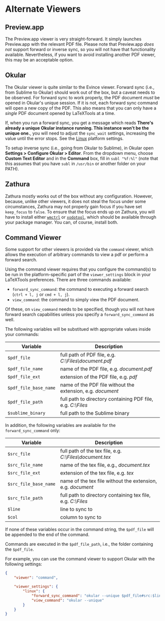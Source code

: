 # Alternate Viewers

## Preview.app

The Preview.app viewer is very straight-forward. It simply launches Preview.app with the relevant PDF file. Please note that Preview.app *does not* support forward or inverse sync, so you will not have that functionality available. Nevertheless, if you want to avoid installing another PDF viewer, this may be an acceptable option.

## Okular

The Okular viewer is quite similar to the Evince viewer. Forward sync (i.e., from Sublime to Okular) should work out of the box, but a caveat needs to be observed. For forward sync to work properly, the PDF document *must* be opened in Okular's unique session. If it is not, each forward sync command will open a new copy of the PDF. This also means that you can only have a *single* PDF document opened by LaTeXTools at a time.

If, when you run a forward sync, you get a message which reads **There's already a unique Okular instance running. This instance won't be the unique one.**, you will need to adjust the `sync_wait` settings, increasing the value until the error stops. See the [Linux](#linux2) platform settings.

To setup inverse sync (i.e., going from Okular to Sublime), in Okular open **Settings > Configure Okular > Editor**. From the dropdown menu, choose **Custom Text Editor** and in the **Command** box, fill in `subl "%f:%l"` (note that this assumes that you have `subl` in `/usr/bin` or another folder on your PATH).

## Zathura

Zathura mostly works out of the box without any configuration. However, because, unlike other viewers, it does not steal the focus under some circumstances, Zathura may not properly gain focus if you have set `keep_focus` to `false`. To ensure that the focus ends up on Zathura, you will have to install either [`wmctrl`](https://sites.google.com/site/tstyblo/wmctrl) or [`xodotool`](http://www.semicomplete.com/projects/xdotool/), which should be available through your package manager. You can, of course, install both.

## Command Viewer

Some support for other viewers is provided via the `command` viewer, which allows the execution of arbitrary commands to view a pdf or perform a forward search.

Using the command viewer requires that you configure the command(s) to be run in the platform-specific part of the `viewer_settings` block in your LaTeXTools preferences. There are three commands available:

 * `forward_sync_command`: the command to executing a forward search (`ctrl + l, j` or `cmd + l, j`).
 * `view_command`: the command to simply view the PDF document.

Of these, on `view_command` needs to be specified, though you will not have forward search capabilities unless you specify a `forward_sync_command` as well.

The following variables will be substitued with appropriate values inside your commands:

|Variable|Description|
|---------------------|--------------------------------------------------------|
|`$pdf_file`          | full path of PDF file, e.g. _C:\\Files\\document.pdf_|
|`$pdf_file_name`     | name of the PDF file, e.g. _document.pdf_|
|`$pdf_file_ext`      | extension of the PDF file, e.g. _pdf_|
|`$pdf_file_base_name`| name of the PDF file without the extension, e.g. _document_|
|`$pdf_file_path`     | full path to directory containing PDF file, e.g. _C:\\Files_|
|`$sublime_binary`    | full path to the Sublime binary|

In addition, the following variables are available for the `forward_sync_command` only:

|Variable|Description|
|---------------------|--------------------------------------------------------|
|`$src_file`          | full path of the tex file, e.g. _C:\\Files\\document.tex_|
|`$src_file_name`     | name of the tex file, e.g., _document.tex_|
|`$src_file_ext`      | extension of the tex file, e.g. _tex_|
|`$src_file_base_name`| name of the tex file without the extension, e.g. _document_|
|`$src_file_path`     | full path to directory containing tex file, e.g. _C:\\Files_|
|`$line`              | line to sync to|
|`$col`               | column to sync to|

If none of these variables occur in the command string, the `$pdf_file` will be appended to the end of the command.

Commands are executed in the `$pdf_file_path`, i.e., the folder containing the `$pdf_file`.

For example, you can use the command viewer to support Okular with the following settings:

```json
{
	"viewer": "command",

	"viewer_settings": {
		"linux": {
			"forward_sync_command": "okular --unique $pdf_file#src:$line$src_file",
			"view_command": "okular --unique"
		}
	}
}
```